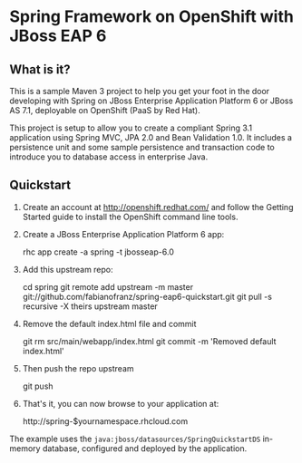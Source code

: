 Spring Framework on OpenShift with JBoss EAP 6
==============================================

What is it?
-----------

This is a sample Maven 3 project to help you get your foot in the door developing with Spring on JBoss Enterprise Application Platform 6 or JBoss AS 7.1, deployable on OpenShift (PaaS by Red Hat).

This project is setup to allow you to create a compliant Spring 3.1 application using Spring MVC, JPA 2.0 and Bean Validation 1.0. It includes a persistence unit and some sample persistence and transaction code to introduce you to database access in enterprise Java. 

Quickstart
----------

1) Create an account at http://openshift.redhat.com/ and follow the Getting Started guide to install the OpenShift command line tools.

2) Create a JBoss Enterprise Application Platform 6 app:

    rhc app create -a spring -t jbosseap-6.0

3) Add this upstream repo:

    cd spring
    git remote add upstream -m master git://github.com/fabianofranz/spring-eap6-quickstart.git
    git pull -s recursive -X theirs upstream master

4) Remove the default index.html file and commit

    git rm src/main/webapp/index.html
    git commit -m 'Removed default index.html'

5) Then push the repo upstream

    git push

6) That's it, you can now browse to your application at:

    http://spring-$yournamespace.rhcloud.com


The example uses the `java:jboss/datasources/SpringQuickstartDS` in-memory database, configured and deployed by the application.

